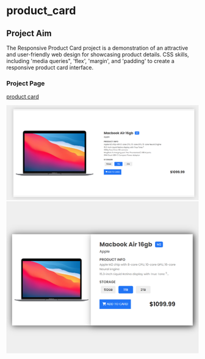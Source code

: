 # product_card

## Project Aim
The Responsive Product Card project is a demonstration of an attractive and user-friendly 
web design for showcasing product details. 
CSS skills, including 'media queries", 'flex',  'margin', and 'padding' to create a responsive
product card interface.

### Project Page
[product card](https://zlhshn.github.io/product_card/)

![product card](./img/xl.png) ![medium](./img/l-m.png)
